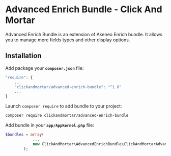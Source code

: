# Advanced Enrich Bundle - Click And Mortar

Advanced Enrich Bundle is an extension of Akeneo Enrich bundle. It allows you to manage more fields types and other display options.

## Installation

Add package your **`composer.json`** file:
```javascript
"require": {
    ...
    "clickandmortar/advanced-enrich-bundle": "^1.0"
    ...
}
```

Launch `composer require` to add bundle to your project:
```bash
composer require clickandmortar/advanced-enrich-bundle
```

Add bundle in your **`app/AppKernel.php`** file:
```php
$bundles = array(
            ...
            new ClickAndMortar\AdvancedEnrichBundle\ClickAndMortarAdvancedEnrichBundle(),
        );
```
